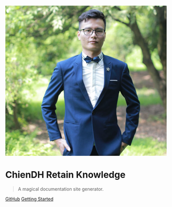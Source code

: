 ![avata](_images/avata.JPG)

# ChienDH Retain Knowledge

> A magical documentation site generator.

[GitHub](https://github.com/docsifyjs/docsify/)
[Getting Started](#docsify)
